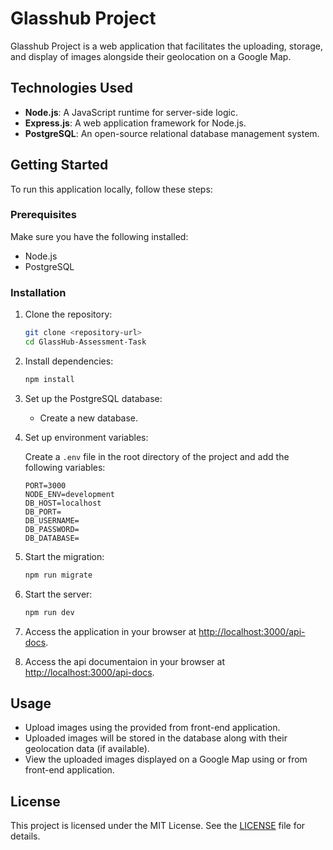 # Glasshub Project

Glasshub Project is a web application that facilitates the uploading, storage, and display of images alongside their geolocation on a Google Map.

## Technologies Used 

- **Node.js**: A JavaScript runtime for server-side logic.
- **Express.js**: A web application framework for Node.js.
- **PostgreSQL**: An open-source relational database management system.


## Getting Started

To run this application locally, follow these steps:

### Prerequisites

Make sure you have the following installed:

- Node.js
- PostgreSQL

### Installation

1. Clone the repository:

    ```bash
    git clone <repository-url>
    cd GlassHub-Assessment-Task
    ```

2. Install dependencies:

    ```bash
    npm install
    ```

3. Set up the PostgreSQL database:

    - Create a new database.

4. Set up environment variables:

    Create a `.env` file in the root directory of the project and add the following variables:

    ```plaintext
    PORT=3000
    NODE_ENV=development
    DB_HOST=localhost
    DB_PORT=
    DB_USERNAME=
    DB_PASSWORD=
    DB_DATABASE=
    ```

5. Start the migration:

    ```bash
    npm run migrate
    ```  

6. Start the server:

    ```bash
    npm run dev 
    ```

7. Access the application in your browser at [http://localhost:3000/api-docs](http://localhost:3000).

8. Access the api documentaion in your browser at [http://localhost:3000/api-docs](http://localhost:3000/api-docs).

## Usage

- Upload images using the provided from front-end application.
- Uploaded images will be stored in the database along with their geolocation data (if available).
- View the uploaded images displayed on a Google Map using  or from front-end application.

## License

This project is licensed under the MIT License. See the [LICENSE](LICENSE) file for details.